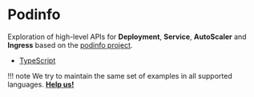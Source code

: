 # Podinfo

Exploration of high-level APIs for **Deployment**, **Service**, **AutoScaler** and **Ingress** based on the [podinfo project](https://hub.docker.com/r/stefanprodan/podinfo).

- [TypeScript](https://github.com/awslabs/CDK8s/tree/master/examples/typescript/podinfo)

!!! note
    We try to maintain the same set of examples in all supported languages.
    **[Help us!](../project/CONTRIBUTING.md)**
